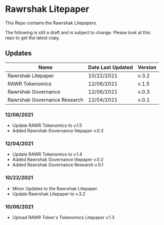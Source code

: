 # Rawrshak Litepaper
This Repo contains the Rawrshak Litepapers.

The following is still a draft and is subject to change. Please look at this repo to get the latest copy.

## Updates
Name | Date Last Updated | Version
------- | ------- | -------
Rawrshak Litepaper | 10/22/2021 | v.3.2
RAWR Tokenomics | 12/06/2021 | v.1.5
Rawrshak Governance | 12/06/2021 | v.0.3
Rawrshak Governance Research | 12/04/2021 | v.0.1

### 12/06/2021
- Update RAWR Tokenomics to v.1.5
- Added Rawrshak Governance litepaper v.0.3

### 12/04/2021
- Update RAWR Tokenomics to v.1.4
- Added Rawrshak Governance litepaper v.0.2
- Added Rawrshak Governance Research v.0.1

### 10/22/2021
- Minor Updates to the Rawrshak Litepaper
- Update Rawrshak Litepaper to v.3.2

### 10/06/2021 
- Upload RAWR Token's Tokenomics Litepaper v.1.3